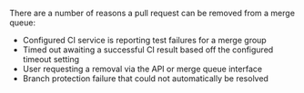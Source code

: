 There are a number of reasons a pull request can be removed from a merge queue:

- Configured CI service is reporting test failures for a merge group
- Timed out awaiting a successful CI result based off the configured timeout setting
- User requesting a removal via the API or merge queue interface
- Branch protection failure that could not automatically be resolved
